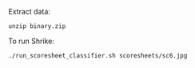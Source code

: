 Extract data:
```
unzip binary.zip
```
To run Shrike:
```
./run_scoresheet_classifier.sh scoresheets/sc6.jpg
```
